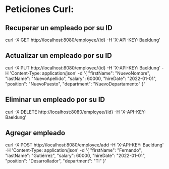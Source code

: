 # Peticiones Curl:

## Recuperar un empleado por su ID
curl -X GET http://localhost:8080/employee/{id} -H 'X-API-KEY: Baeldung'

## Actualizar un empleado por su ID
curl -X PUT http://localhost:8080/employee/{id} -H 'X-API-KEY: Baeldung' -H 'Content-Type: application/json' -d '{
"firstName": "NuevoNombre",
"lastName": "NuevoApellido",
"salary": 60000,
"hireDate": "2022-01-01",
"position": "NuevoPuesto",
"department": "NuevoDepartamento"
}'

## Eliminar un empleado por su ID
curl -X DELETE http://localhost:8080/employee/{id} -H 'X-API-KEY: Baeldung'

## Agregar empleado
curl -X POST http://localhost:8080/employee/add -H 'X-API-KEY: Baeldung' -H 'Content-Type: application/json' -d '{
"firstName": "Fernando",
"lastName": "Gutiérrez",
"salary": 60000,
"hireDate": "2022-01-01",
"position": "Desarrollador",
"department": "TI"
}'